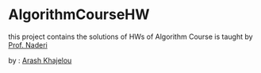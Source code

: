 # AlgorithmCourseHW
this project contains the solutions of HWs of Algorithm Course is taught by [Prof. Naderi](http://www.iust.ac.ir/find.php?item=14.10732.18921.fa)

by : [Arash Khajelou](http://telegram.me/arashkhajelou)

